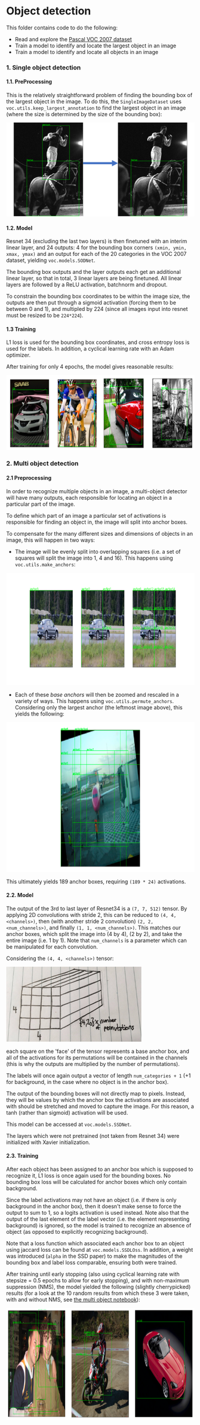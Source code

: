 # Object detection

This folder contains code to do the following:

- Read and explore the [Pascal VOC 2007 dataset](http://host.robots.ox.ac.uk/pascal/VOC/voc2007/index.html)
- Train a model to identify and locate the largest object in an image
- Train a model to identify and locate all objects in an image

### 1. Single object detection

#### 1.1. PreProcessing

This is the relatively straightforward problem of finding the bounding box of the largest object in the image. To do this,
the `SingleImageDataset` uses `voc.utils.keep_largest_annotation` to find the largest object in an image (where the size
is determined by the size of the bounding box):

<img src="diagrams/keep_largest_annotation.png" alt="keep largest annotation" height="250px"/>

#### 1.2. Model

Resnet 34 (excluding the last two layers) is then finetuned with an interim linear layer, and 24 outputs: 
4 for the bounding box corners `(xmin, ymin, xmax, ymax)` and an output for each of the 20 categories in the VOC 2007 dataset,
yielding `voc.models.SODNet`.

The bounding box outputs and the layer outputs each get an additional linear layer, so that in total, 3 linear layers are
being finetuned. All linear layers are followed by a ReLU activation, batchnorm and dropout.

To constrain the bounding box coordinates to be within the image size, the outputs are then put through a sigmoid activation
(forcing them to be between 0 and 1), and multipled by 224 (since all images input into resnet must be resized to be `224*224`).

#### 1.3 Training

L1 loss is used for the bounding box coordinates, and cross entropy loss is used for the labels. In addition, a cyclical
learning rate with an Adam optimizer.

After training for only 4 epochs, the model gives reasonable results:

<img src="diagrams/SOD_output.png" alt="SOD output" height="200px"/>

### 2. Multi object detection

#### 2.1 Preprocessing
In order to recognize multiple objects in an image, a multi-object detector will have many outputs, each responsible for
locating an object in a particular part of the image.

To define which part of an image a particular set of activations is responsible for finding an object in, the image will
split into anchor boxes.

To compensate for the many different sizes and dimensions of objects in an image, this will happen in two ways:

* The image will be evenly split into overlapping squares (i.e. a set of squares will split the image into 1, 4 and 16).
This happens using `voc.utils.make_anchors`:

<img src="diagrams/unpermuted_anchors.png" alt="unpermuted anchors" height="300px"/>

* Each of these *base anchors* will then be zoomed and rescaled in a variety of ways. This happens using `voc.utils.permute_anchors`.
Considering only the largest anchor (the leftmost image above), this yields the following:

<img src="diagrams/permuted_1.png" alt="permuted 1 by 1" height="400px"/>

This ultimately yields 189 anchor boxes, requiring `(189 * 24)` activations.

#### 2.2. Model

The output of the 3rd to last layer of Resnet34 is a `(7, 7, 512)` tensor. By applying 2D convolutions with stride 2, this
can be reduced to `(4, 4, <channels>)`, then (with another stride 2 convolution) `(2, 2, <num_channels>)`, and finally
`(1, 1, <num_channels>)`. This matches our anchor boxes, which split the image into (4 by 4), (2 by 2), and take the entire image
(i.e. 1 by 1). Note that `num_channels` is a parameter which can be manipulated for each convolution.

Considering the `(4, 4, <channels>)` tensor:

<img src="diagrams/output_conv.jpg" alt="output_conv" height="200px"/>

each square on the 'face' of the tensor represents a base anchor box, and all of the activations for its permutations will
be contained in the channels (this is why the outputs are multiplied by the number of permutations).

The labels will once again output a vector of length `num_categories + 1` (+1 for background, in the case where no object
is in the anchor box).

The output of the bounding boxes will not directly map to pixels. Instead, they will be values by which the anchor box the activations
are associated with should be stretched and moved to capture the image. For this reason, a tanh (rather than sigmoid) activation
will be used.

This model can be accessed at `voc.models.SSDNet`.

The layers which were not pretrained (not taken from Resnet 34) were initialized with Xavier initialization.

#### 2.3. Training

After each object has been assigned to an anchor box which is supposed to recognize it, L1 loss is once again used for the bounding
boxes. No bounding box loss will be calculated for anchor boxes which only contain background.

Since the label activations may not have an object (i.e. if there is only background in the anchor box), then it doesn't
make sense to force the output to sum to 1, so a logits activation is used instead. Note also that the output of the last element
of the label vector (i.e. the element representing background) is ignored, so the model is trained to recognize an absence of object
(as opposed to explicitly recognizing background).

Note that a loss function which associated each anchor box to an object using jaccard loss can be found at `voc.models.SSDLOss`. In
addition, a weight was introduced (`alpha` in the SSD paper) to make the magnitudes of the bounding box and label loss comparable, ensuring
both were trained.

After training until early stopping (also using cyclical learning rate with stepsize = 0.5 epochs to allow for early stopping),
and with non-maximum suppression (NMS), the model yielded the following (slightly cherrypicked) results (for a look at the 10 random results
from which these 3 were taken, with and without NMS, see [the multi object notebook](2-multi-object-detection.ipynb)):

<img src="diagrams/SSD_output.png" alt="ssd output" height="300px"/>
